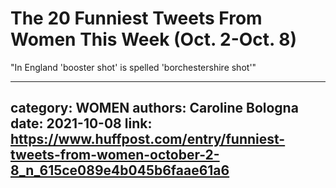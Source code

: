 # The 20 Funniest Tweets From Women This Week (Oct. 2-Oct. 8)

"In England 'booster shot' is spelled 'borchestershire shot'"

---
category: WOMEN
authors: Caroline Bologna
date: 2021-10-08
link: https://www.huffpost.com/entry/funniest-tweets-from-women-october-2-8_n_615ce089e4b045b6faae61a6
---
